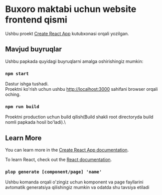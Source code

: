 # Buxoro maktabi uchun website frontend qismi

Ushbu proekt [Create React App](https://github.com/facebook/create-react-app) kutubxonasi orqali yozilgan.

## Mavjud buyruqlar

Ushbu papkada quyidagi buyruqlarni amalga oshirishingiz mumkin:

### `npm start`

Dastur ishga tushadi.\
Proektni ko'rish uchun ushbu [http://localhost:3000](http://localhost:3000) sahifani browser orqali oching.

### `npm run build`

Proektni production uchun build qilish(Build shakli root directoryda build nomli papkada hosil bo'ladi).\

## Learn More

You can learn more in the [Create React App documentation](https://facebook.github.io/create-react-app/docs/getting-started).

To learn React, check out the [React documentation](https://reactjs.org/).

### `plop generate [component/page] 'name'`

Ushbu komanda orqali o'zingiz uchun komponent va page fayllarini avtomatik generatsiya qilishingiz mumkin va odatda shu tavsiya etiladi
